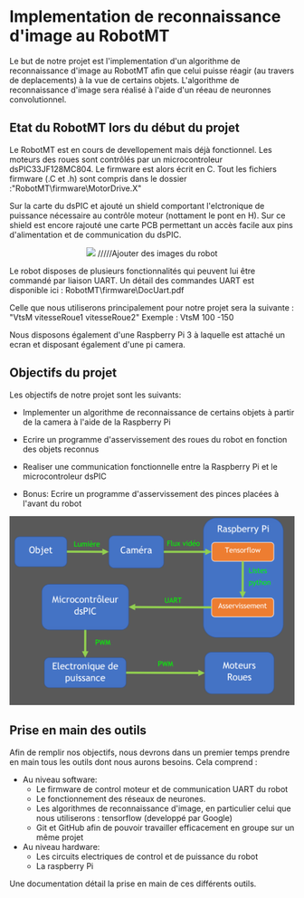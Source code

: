 # Implementation de reconnaissance d'image au RobotMT

Le but de notre projet est l'implementation d'un algorithme de reconnaissance d'image au RobotMT afin que celui puisse réagir (au travers de deplacements) à la vue de certains objets.
L'algorithme de reconnaissance d'image sera réalisé à l'aide d'un réeau de neuronnes convolutionnel.

## Etat du RobotMT lors du début du projet

Le RobotMT est en cours de devellopement mais déjà fonctionnel.
Les moteurs des roues sont contrôlés par un microcontroleur dsPIC33JF128MC804. Le firmware est alors écrit en C. Tout les fichiers firmware (.C et .h) sont compris dans le dossier :"RobotMT\firmware\MotorDrive.X"

Sur la carte du dsPIC et ajouté un shield comportant l'elctronique de puissance nécessaire au contrôle moteur (nottament le pont en H).
Sur ce shield est encore rajouté une carte PCB permettant un accès facile aux pins d'alimentation et de communication du dsPIC.

<p align="center">
  <img src="..\..\Trucs_utiles\Presentation\images\PHOOOOTOOOOO.png"> /////Ajouter des images du robot
</p> 

Le robot disposes de plusieurs fonctionnalités qui peuvent lui être commandé par liaison UART. Un détail des commandes UART est disponible ici : RobotMT\firmware\DocUart.pdf

Celle que nous utiliserons principalement pour notre projet sera la suivante : "VtsM vitesseRoue1 vitesseRoue2"
Exemple : VtsM 100 -150

Nous disposons également d'une Raspberry Pi 3 à laquelle est attaché un ecran et disposant également d'une pi camera.

## Objectifs du projet

Les objectifs de notre projet sont les suivants:

- Implementer un algorithme de reconnaissance de certains objets à partir de la camera à l'aide de la Raspberry Pi

- Ecrire un programme d'asservissement des roues du robot en fonction des objets reconnus

- Realiser une communication fonctionnelle entre la Raspberry Pi et le microcontroleur dsPIC

- Bonus: Ecrire un programme d'asservissement des pinces placées à l'avant du robot

<p align="center">
  <img src="..\ressources\Presentation\images\schema_projet.png">
</p> 

## Prise en main des outils

Afin de remplir nos objectifs, nous devrons dans un premier temps prendre en main tous les outils dont nous aurons besoins.
Cela comprend :
- Au niveau software:
	- Le firmware de control moteur et de communication UART du robot
	- Le fonctionnement des réseaux de neurones.
	- Les algorithmes de reconnaissance d'image, en particulier celui que nous utiliserons : tensorflow (developpé par Google)
	- Git et GitHub afin de pouvoir travailler efficacement en groupe sur un même projet
- Au niveau hardware:
	- Les circuits electriques de control et de puissance du robot
	- La raspberry Pi

Une documentation détail la prise en main de ces différents outils.


